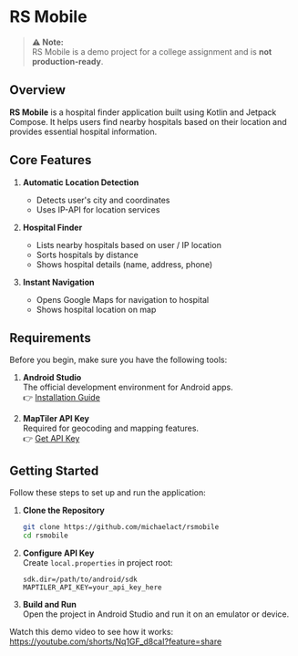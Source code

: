 # RS Mobile

> **⚠️ Note:**  
> RS Mobile is a demo project for a college assignment and is **not production-ready**.

## Overview

**RS Mobile** is a hospital finder application built using Kotlin and Jetpack Compose. It helps users find nearby hospitals based on their location and provides essential hospital information.

## Core Features

1. **Automatic Location Detection**
    - Detects user's city and coordinates
    - Uses IP-API for location services

2. **Hospital Finder**
    - Lists nearby hospitals based on user / IP location
    - Sorts hospitals by distance
    - Shows hospital details (name, address, phone)

3. **Instant Navigation**
    - Opens Google Maps for navigation to hospital
    - Shows hospital location on map

## Requirements

Before you begin, make sure you have the following tools:

1. **Android Studio**  
   The official development environment for Android apps.  
   👉 [Installation Guide](https://developer.android.com/codelabs/basic-android-kotlin-compose-install-android-studio)

2. **MapTiler API Key**  
   Required for geocoding and mapping features.  
   👉 [Get API Key](https://www.maptiler.com/)

## Getting Started

Follow these steps to set up and run the application:

1. **Clone the Repository**
   ```bash
   git clone https://github.com/michaelact/rsmobile
   cd rsmobile
   ```

2. **Configure API Key**  
   Create `local.properties` in project root:
   ```properties
   sdk.dir=/path/to/android/sdk
   MAPTILER_API_KEY=your_api_key_here
   ```

3. **Build and Run**  
   Open the project in Android Studio and run it on an emulator or device.

Watch this demo video to see how it works: https://youtube.com/shorts/Nq1GF_d8caI?feature=share
